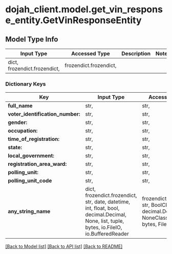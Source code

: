# dojah_client.model.get_vin_response_entity.GetVinResponseEntity

## Model Type Info
Input Type | Accessed Type | Description | Notes
------------ | ------------- | ------------- | -------------
dict, frozendict.frozendict,  | frozendict.frozendict,  |  | 

### Dictionary Keys
Key | Input Type | Accessed Type | Description | Notes
------------ | ------------- | ------------- | ------------- | -------------
**full_name** | str,  | str,  |  | [optional] 
**voter_identification_number:** | str,  | str,  |  | [optional] 
**gender:** | str,  | str,  |  | [optional] 
**occupation:** | str,  | str,  |  | [optional] 
**time_of_registration:** | str,  | str,  |  | [optional] 
**state:** | str,  | str,  |  | [optional] 
**local_government:** | str,  | str,  |  | [optional] 
**registration_area_ward:** | str,  | str,  |  | [optional] 
**polling_unit:** | str,  | str,  |  | [optional] 
**polling_unit_code** | str,  | str,  |  | [optional] 
**any_string_name** | dict, frozendict.frozendict, str, date, datetime, int, float, bool, decimal.Decimal, None, list, tuple, bytes, io.FileIO, io.BufferedReader | frozendict.frozendict, str, BoolClass, decimal.Decimal, NoneClass, tuple, bytes, FileIO | any string name can be used but the value must be the correct type | [optional]

[[Back to Model list]](../../README.md#documentation-for-models) [[Back to API list]](../../README.md#documentation-for-api-endpoints) [[Back to README]](../../README.md)

